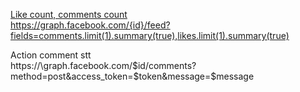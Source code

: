 [Like count, comments count](http://stackoverflow.com/questions/17755753/how-to-get-likes-count-when-searching-facebook-graph-api-with-search-xxx) <br>
https://graph.facebook.com/{id}/feed?fields=comments.limit(1).summary(true),likes.limit(1).summary(true)

Action comment stt <br>
<span>https:\//\graph\.facebook\.com/$id/comments?method=post&access_token=$token&message=$message</span>
